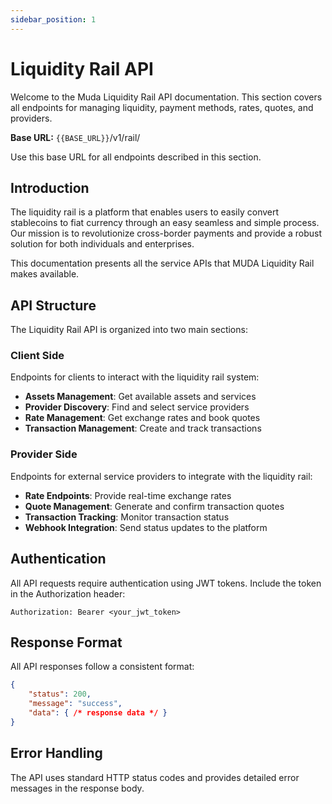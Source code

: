 ```yaml
---
sidebar_position: 1
---
```


# Liquidity Rail API

Welcome to the Muda Liquidity Rail API documentation. This section covers all endpoints for managing liquidity, payment methods, rates, quotes, and providers.

**Base URL:** `{{BASE_URL}}`/v1/rail/

Use this base URL for all endpoints described in this section.

## Introduction

The liquidity rail is a platform that enables users to easily convert stablecoins to fiat currency through an easy seamless and simple process. Our mission is to revolutionize cross-border payments and provide a robust solution for both individuals and enterprises.

This documentation presents all the service APIs that MUDA Liquidity Rail makes available.

## API Structure

The Liquidity Rail API is organized into two main sections:

### Client Side
Endpoints for clients to interact with the liquidity rail system:
- **Assets Management**: Get available assets and services
- **Provider Discovery**: Find and select service providers
- **Rate Management**: Get exchange rates and book quotes
- **Transaction Management**: Create and track transactions

### Provider Side
Endpoints for external service providers to integrate with the liquidity rail:
- **Rate Endpoints**: Provide real-time exchange rates
- **Quote Management**: Generate and confirm transaction quotes
- **Transaction Tracking**: Monitor transaction status
- **Webhook Integration**: Send status updates to the platform

## Authentication

All API requests require authentication using JWT tokens. Include the token in the Authorization header:

```
Authorization: Bearer <your_jwt_token>
```

## Response Format

All API responses follow a consistent format:

```json
{
    "status": 200,
    "message": "success",
    "data": { /* response data */ }
}
```

## Error Handling

The API uses standard HTTP status codes and provides detailed error messages in the response body.
